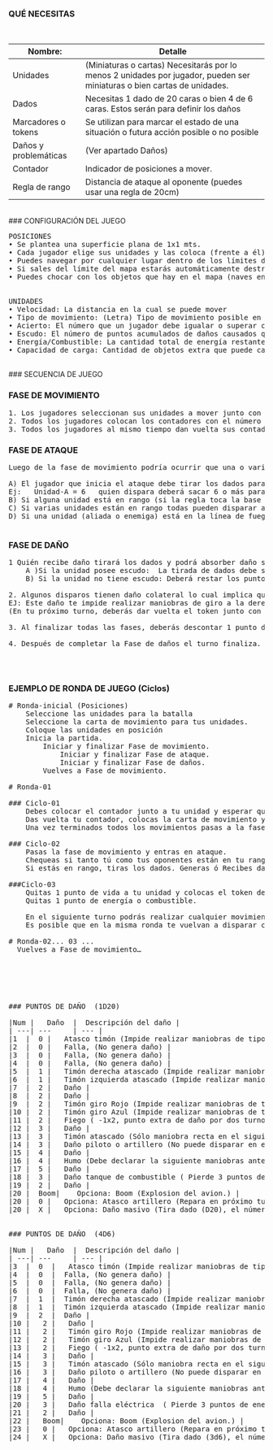 ### QUÉ NECESITAS
<br>

|Nombre: | Detalle| 
|---     | ---    |
|Unidades| (Miniaturas o cartas) Necesitarás por lo menos 2 unidades por jugador, pueden ser miniaturas o bien cartas de unidades. |
|Dados   | Necesitas 1 dado de 20 caras o bien 4 de 6 caras.  Estos serán para definir los daños |
|Marcadores o tokens| Se utilizan para marcar el estado de una situación o futura acción posible o no posible |
|Daños y problemáticas| (Ver apartado Daños) |
|Contador| Indicador de posiciones a mover. |
|Regla de rango| Distancia de ataque al oponente (puedes usar una regla de 20cm) |
</pre> 

<br>
### CONFIGURACIÓN DEL JUEGO
<br>

<pre>
POSICIONES
• Se plantea una superficie plana de 1x1 mts.  
• Cada jugador elige sus unidades y las coloca (frente a él) a 1 cm del borde del mapa 
• Puedes navegar por cualquier lugar dentro de los límites del mapa
• Si sales del límite del mapa estarás automáticamente destruido. 
• Puedes chocar con los objetos que hay en el mapa (naves enemigas, aliadas, u objetos en el espacio).


UNIDADES 
• Velocidad: La distancia en la cual se puede mover
• Tipo de movimiento: (Letra) Tipo de movimiento posible en cada jugada
• Acierto: El número que un jugador debe igualar o superar con una tirada de dados dados para acertar en una nave enemiga durante la fase de disparo
• Escudo: El número de puntos acumulados de daños causados que una nave puede soportar antes de que inflija daño 
• Energía/Combustible: La cantidad total de energía restante para movilizarse 
• Capacidad de carga: Cantidad de objetos extra que puede cargar. 
</pre>



<br>
### SECUENCIA DE JUEGO
<br>

### FASE DE MOVIMIENTO
<pre>
1. Los jugadores seleccionan sus unidades a mover junto con sus cartas de movimiento.
2. Todos los jugadores colocan los contadores con el número de movimiento boca abajo a un lado de tu unidad.
3. Todos los jugadores al mismo tiempo dan vuelta sus contadores, colocan la carta de movimiento frente a la unidad y mueven la misma. 
</pre>

### FASE DE ATAQUE
<pre>
Luego de la fase de movimiento podría ocurrir que una o varias unidades pudieran estar “en rango” de ataque. 

A) El jugador que inicia el ataque debe tirar los dados para ver si acierta el disparo. (el número debe ser mayor al valor de dificultad que tiene la unidad objetivo. 
Ej:   Unidad-A = 6   quien dispara deberá sacar 6 o más para acertar su disparo y luego tirará el daño a realizar. 
B) Si alguna unidad está en rango (si la regla toca la base de la unidad enemiga) esta puede disparar.  
C) Si varias unidades están en rango todas pueden disparar al mismo tiempo.
D) Si una unidad (aliada o enemiga) está en la línea de fuego no podrá disparar al objetivo detrás de ella. En el caso que dispares recibirá daño la unidad que esté en la línea de tu regla de rango. 

</pre>

### FASE DE DAÑO

<pre>
1 Quién recibe daño tirará los dados y podrá absorber daño sacrificando puntos de escudo. 
    A )Si la unidad posee escudo:  La tirada de dados debe ser mayor a la tirada de dados del oponente para poder absorber el daño que pueda. Ej: Jugador-X = 12   si la tirada de defensa es mayor o igual a 12 podrá absorber daño quitando puntos de escudo (tirando 1D6 para calcular el daño que absorbe). Finalmente deberá quitar puntos de vida de la unidad si es necesario. 
    B) Si la unidad no tiene escudo: Deberá restar los puntos de salud respectivamente. 

2. Algunos disparos tienen daño colateral lo cual implica que puede generar algún tipo de falla extra para lo cual, tomarás un token y lo colocaras boca abajo en la base de tu unidad. En el próximo turno deberás jugar con ese token
EJ: Este daño te impide realizar maniobras de giro a la derecha en el siguiente turno. 
(En tu próximo turno, deberás dar vuelta el token junto con tu contador de movimiento. Una vez finalizado el turno podrás quitar el token).

3. Al finalizar todas las fases, deberás descontar 1 punto de energía/Combustible.

4. Después de completar la Fase de daños el turno finaliza. Comprueba si alguno de los jugadores ha ganado. El jugador gana si todas las unidades enemigas fueron destruidas. 

</pre>

<br>

### EJEMPLO DE RONDA DE JUEGO (Ciclos)

<pre>
# Ronda-inicial (Posiciones)
    Seleccione las unidades para la batalla
    Seleccione la carta de movimiento para tus unidades.
    Coloque las unidades en posición
    Inicia la partida. 
        Iniciar y finalizar Fase de movimiento.
            Iniciar y finalizar Fase de ataque.
            Iniciar y finalizar Fase de daños.
        Vuelves a Fase de movimiento.

# Ronda-01

### Ciclo-01      
    Debes colocar el contador junto a tu unidad y esperar que todos terminen de colocar sus contadores.
    Das vuelta tu contador, colocas la carta de movimiento y mueves tu unidad. 
    Una vez terminados todos los movimientos pasas a la fase de ataque

### Ciclo-02
    Pasas la fase de movimiento y entras en ataque.
    Chequeas si tanto tú como tus oponentes están en tu rango. 
    Si estás en rango, tiras los dados. Generas ó Recibes daño  ej: "+1 y Timón derecha atascado"
  
###Ciclo-03
    Quitas 1 punto de vida a tu unidad y colocas el token de “timón derecho atascado” boca abajo y continúas con la ronda. 
    Quitas 1 punto de energía o combustible.

    En el siguiente turno podrás realizar cualquier movimiento excepto el indicado por el token, es decir, colocas tu contador de movimiento, luego la carta, das vuelta el token y finalmente realizas el movimiento para luego continuar con la fase de ataque y fase de daños. Luego de terminar dicha fase podrás quitar el token.  
    Es posible que en la misma ronda te vuelvan a disparar con daño colateral, así que en el próximo turno quitaras el token actual y colocaras el nuevo token (si es que recibes daño colateral). De lo contrario quedarás limpio de daños colaterales (tokens)

# Ronda-02... 03 ...
  Vuelves a Fase de movimiento…


<br><br>

### PUNTOS DE DAÑO  (1D20)

|Num |   Daño  |  Descripción del daño |
| ---| ---     | --- | 
|1  |  0 |   Atasco timón (Impide realizar maniobras de tipo rojo en el siguiente turno) |
|2  |  0 |   Falla, (No genera daño) |
|3  |  0 |   Falla, (No genera daño) |
|4  |  0 |   Falla, (No genera daño) |
|5  |  1 |   Timón derecha atascado (Impide realizar maniobras de giro en el siguiente turno) |
|6  |  1 |   Timón izquierda atascado (Impide realizar maniobras de giro en el siguiente turno) |
|7  |  2 |   Daño |
|8  |  2 |   Daño |
|9  |  2 |   Timón giro Rojo (Impide realizar maniobras de tipo rojo en el siguiente turno) |
|10 |  2 |   Timón giro Azul (Impide realizar maniobras de tipo azul en el siguiente turno) |
|11 |  2 |   Fiego ( -1x2, punto extra de daño por dos turnos consecutivos) |
|12 |  3 |   Daño |
|13 |  3 |   Timón atascado (Sólo maniobra recta en el siguiente turno) |
|14 |  3 |   Daño piloto o artillero (No puede disparar en el próximo turno) |
|15 |  4 |   Daño |
|16 |  4 |   Humo (Debe declarar la siguiente maniobras antes de comenzar el próximo turno) |
|17 |  5 |   Daño |
|18 |  3 |   Daño tanque de combustible ( Pierde 3 puntos de combustible ) |
|19 |  2 |   Daño |
|20 |  Boom|    Opciona: Boom (Explosion del avion.) |
|20 |  0 |   Opciona: Atasco artillero (Repara en próximo turno) |
|20 |  X |   Opciona: Daño masivo (Tira dado (D20), el número que sale es daño puro) |


### PUNTOS DE DAÑO  (4D6)

|Num |   Daño  |  Descripción del daño |
| ---| ---     | --- | 
|3  |  0  |   Atasco timón (Impide realizar maniobras de tipo rojo en el siguiente turno) |
|4  |  0  |  Falla, (No genera daño) |
|5  |  0  |  Falla, (No genera daño) |
|6  |  0  |  Falla, (No genera daño) |
|7  |  1  |  Timón derecha atascado (Impide realizar maniobras de giro en el siguiente turno) |
|8  |  1  |  Timón izquierda atascado (Impide realizar maniobras de giro en el siguiente turno) |
|9  |  2  |  Daño |
|10 |   2 |   Daño |
|11 |   2 |   Timón giro Rojo (Impide realizar maniobras de tipo rojo en el siguiente turno) |
|12 |   2 |   Timón giro Azul (Impide realizar maniobras de tipo azul en el siguiente turno) |
|13 |   2 |   Fiego ( -1x2, punto extra de daño por dos turnos consecutivos) |
|14 |   3 |   Daño |
|15 |   3 |   Timón atascado (Sólo maniobra recta en el siguiente turno) |
|16 |   3 |   Daño piloto o artillero (No puede disparar en el próximo turno) |
|17 |   4 |   Daño |
|18 |   4 |   Humo (Debe declarar la siguiente maniobras antes de comenzar el próximo turno) |
|19 |   5 |   Daño |
|20 |   3 |   Daño falla eléctrica  ( Pierde 3 puntos de energía ) |
|21 |   2 |   Daño |
|22 |   Boom|    Opciona: Boom (Explosion del avion.) |
|23 |   0 |   Opciona: Atasco artillero (Repara en próximo turno) |
|24 |   X |   Opciona: Daño masivo (Tira dado (3d6), el número que sale es daño puro) |

